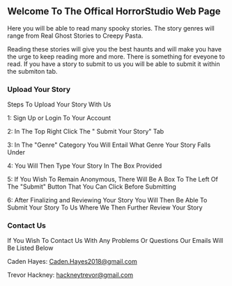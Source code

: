 ## Welcome To The Offical HorrorStudio Web Page

Here you will be able to read many spooky stories. The story genres will range from Real Ghost Stories to Creepy Pasta.

Reading these stories will give you the best haunts and will make you have the urge to keep reading more and more. There is something for eveyone to read.  If you have a story to submit to us you will be able to submit it within the submiton tab.

### Upload Your Story

Steps To Upload Your Story With Us

 1: Sign Up or Login To Your Account

 2: In The Top Right Click The " Submit Your Story" Tab

 3: In The "Genre" Category You Will Entail What Genre Your Story Falls Under

 4: You Will Then Type Your Story In The Box Provided

 5: If You Wish To Remain Anonymous, There Will Be A Box To The Left Of The "Submit" Button That You Can Click Before Submitting

 6: After Finalizing and Reviewing Your Story You Will Then Be Able To Submit Your Story To Us Where We Then Further Review Your Story




### Contact Us

If You Wish To Contact Us With Any Problems Or Questions Our Emails Will Be Listed Below

Caden Hayes: Caden.Hayes2018@gmail.com

Trevor Hackney: hackneytrevor@gmail.com

```
